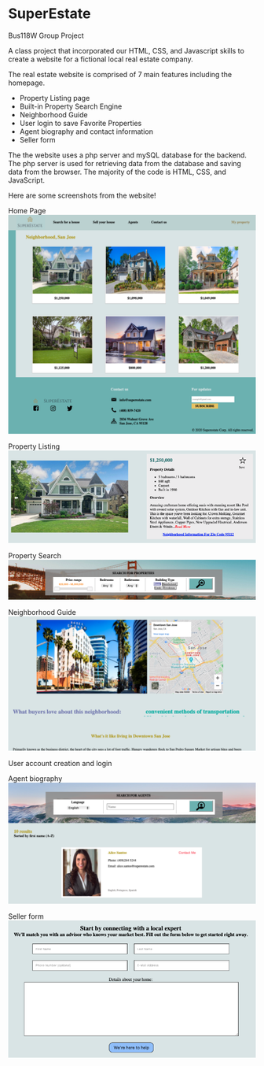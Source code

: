 # SuperEstate
Bus118W Group Project

A class project that incorporated our HTML, CSS, and Javascript skills to create a website for a fictional local real estate company.

The real estate website is comprised of 7 main features including the homepage.
- Property Listing page
- Built-in Property Search Engine
- Neighborhood Guide
- User login to save Favorite Properties
- Agent biography and contact information
- Seller form

The the website uses a php server and mySQL database for the backend. The php server is used for retrieving data from the database and saving data from the browser.
The majority of the code is HTML, CSS, and JavaScript.

Here are some screenshots from the website!

Home Page
![homepage](https://github.com/gtdiehl/superEImages/blob/main/images/homepage.png?raw=true)

Property Listing
![propertylisting](https://github.com/gtdiehl/superEImages/blob/main/images/propertylisting.png?raw=true)

Property Search
![propertysearch](https://github.com/gtdiehl/superEImages/blob/main/images/propertysearch.png?raw=true)

Neighborhood Guide
![neighborhoodguide](https://github.com/gtdiehl/superEImages/blob/main/images/neighborhoodguide.png?raw=true)

User account creation and login

Agent biography
![agents](https://github.com/gtdiehl/superEImages/blob/main/images/agents.png?raw=true)

Seller form<br/>
![sellform](https://github.com/gtdiehl/superEImages/blob/main/images/sellform.png?raw=true)
